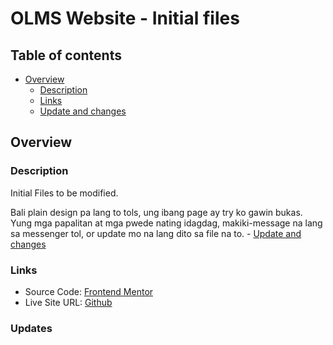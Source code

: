 # OLMS Website - Initial files

## Table of contents

- [Overview](#overview)
  - [Description](#Description)
  - [Links](#links)
  - [Update and changes](#updates)

## Overview

### Description


Initial Files to be modified.

Bali plain design pa lang to tols, ung ibang page ay try ko gawin bukas. Yung mga papalitan at mga pwede nating idagdag, makiki-message na lang sa messenger tol, or update mo na lang dito sa file na to. - [Update and changes](#updates)

### Links

- Source Code: [Frontend Mentor](https://github.com/Carlozzzzz/OLMS_samplefiles)
- Live Site URL: [Github](https://github.com/Carlozzzzz/OLMS_samplefiles/deployments/activity_log?environment=github-pages)
 
### Updates

<!-- Changes and updates here -->
